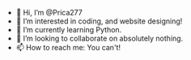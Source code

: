 - 👋 Hi, I’m @Prica277
- 👀 I’m interested in coding, and website designing!
- 🌱 I’m currently learning Python.
- 💞️ I’m looking to collaborate on absolutely nothing.
- 📫 How to reach me: You can't!

<!---
Prica277/Prica277 is a ✨ special ✨ repository because its `README.md` (this file) appears on your GitHub profile.
You can click the Preview link to take a look at your changes.
--->

